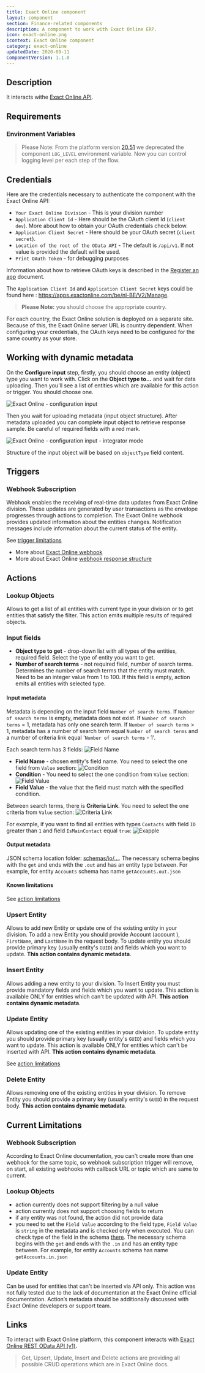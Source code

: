 ```yaml
---
title: Exact Online component
layout: component
section: Finance-related components
description: A component to work with Exact Online ERP.
icon: exact-online.png
icontext: Exact Online component
category: exact-online
updatedDate: 2020-09-11
ComponentVersion: 1.1.0
---
```


## Description

It interacts withe [Exact Online API](https://support.exactonline.com/community/s/knowledge-base#All-All-DNO-Content-restrefdocs).

## Requirements

### Environment Variables

> Please Note: From the platform version [20.51](/releases/2020-12-17) we deprecated the
> component `LOG_LEVEL` environment variable. Now you can control logging level per each step of the flow.

## Credentials

Here are the credentials necessary to authenticate the component with the Exact Online API:

*   `Your Exact Online Division` - This is your division number
*   `Application Client Id` - Here should be the OAuth client Id (`client dev`). More about how to obtain your OAuth credentials check below.
*   `Application Client Secret` - Here should be your OAuth secret (`client secret`).
*   `Location of the root of the OData API` - The default is `/api/v1`. If not value is provided the default will be used.
*   `Print OAuth Token` - for debugging purposes

Information about how to retrieve OAuth keys is described in the [Register an app](https://support.exactonline.com/community/s/knowledge-base#All-All-DNO-Process-appcenter-eol-appcenter-dev-registerapp-p) document.

The `Application Client Id` and `Application Client Secret` keys could be found here : https://apps.exactonline.com/be/nl-BE/V2/Manage.

> **Please Note:** you should choose the appropriate country.

For each country, the Exact Online solution is deployed on a separate site. Because of this, the Exact Online server URL is country dependent. When configuring your credentials, the OAuth keys need to be configured for the same country as your store.

## Working with dynamic metadata

On the **Configure input** step, firstly, you should choose an entity (object)
type you want to work with. Click on the **Object type to...** and wait for data
uploading. Then you'll see a list of entities which are available for this action
or trigger. You should choose one.

![Exact Online  - configuration input](https://user-images.githubusercontent.com/22715422/45947428-df129180-bffc-11e8-8639-af545ad681ef.png)


Then you wait for uploading metadata (input object structure). After metadata
uploaded you can complete input object to retrieve response sample. Be careful of
required fields with a red mark.

![Exact Online  - configuration input - integrator mode](https://user-images.githubusercontent.com/22715422/45947440-e89bf980-bffc-11e8-8081-7e33d08f1ffa.png)

Structure of the input object will be based on `objectType` field content.

## Triggers

### Webhook Subscription

Webhook enables the receiving of real-time data updates from Exact Online division.
These updates are generated by user transactions as the envelope progresses through actions to completion.
The Exact Online webhook provides updated information about the entities changes.
Notification messages include information about the current status of the entity.

See [trigger limitations](#current-limitations)

-   More about [Exact Online webhook](https://support.exactonline.com/community/s/knowledge-base#All-All-DNO-Content-webhooksc)
-   More about Exact Online [webhook response structure](https://support.exactonline.com/community/s/knowledge-base#All-All-DNO-Content-webhookstut)


## Actions

### Lookup Objects

Allows to get a list of all entities with current type in your division or to
get entities that satisfy the filter. This action emits multiple results of required objects.

### Input fields

-   **Object type to get** - drop-down list with all types of the entities, required field. Select the type of entity you want to get.
-   **Number of search terms** - not required field, number of search terms. Determines the number of search terms that the entity must match. Need to be an integer value from 1 to 100. If this field is empty, action emits all entities with selected type.

#### Input metadata

Metadata is depending on the input field `Number of search terms`.
If `Number of search terms` is empty, metadata does not exist.
If `Number of search terms` = 1, metadata has only one search term.
If `Number of search terms` > 1, metadata has a number of search term equal `Number of search terms` and a number of criteria link equal '`Number of search terms` - 1'.

Each search term has 3 fields:
![Field Name](https://user-images.githubusercontent.com/16806832/49370809-06bd5e80-f6fe-11e8-8c77-34cae66dcbae.png)
-   **Field Name** - chosen entity's field name. You need to select the one field from `Value` section:
 ![Condition](https://user-images.githubusercontent.com/16806832/49369982-7e3dbe80-f6fb-11e8-803f-6815d2bb3cd6.png)
-   **Condition** - You need to select the one condition from `Value` section:
 ![Field Value](https://user-images.githubusercontent.com/16806832/49370391-ad086480-f6fc-11e8-8ac7-6f8034a25a7b.png)
-   **Field Value** - the value that the field must match with the specified condition.

Between search terms, there is **Criteria Link**. You need to select the one criteria from `Value` section:
![Criteria Link](https://user-images.githubusercontent.com/16806832/49371411-0aea7b80-f700-11e8-8ddf-9d74f8e98449.png)

For example, if you want to find all entities with types `Contacts` with field `ID` greater than `1` and field `IsMainContact` equal `true`:
![Exapple](https://user-images.githubusercontent.com/16806832/49372537-a9c4a700-f703-11e8-98d1-83d11754b303.png)

#### Output metadata

JSON schema location folder: [schemas/io/...](schemas/io). The necessary schema begins with the `get` and ends with the `.out` and has an entity type between. For example, for entity `Accounts` schema has name `getAccounts.out.json`

#### Known limitations
See [action limitations](#current-limitations)


### Upsert Entity

Allows to add new Entity or update one of the existing entity in your division.
To add a new Entity you should provide Account (account ), `FirstName`, and
`LastName` in the request body. To update entity you should provide primary key
(usually entity's `GUID`) and fields which you want to update. **This action contains dynamic metadata**.

### Insert Entity

Allows adding a new entity to your division. To Insert Entity you must provide
mandatory fields and fields which you want to update. This action is available
ONLY for entities which can't be updated with API. **This action contains dynamic metadata**.


### Update Entity

Allows updating one of the existing entities in your division. To update entity
you should provide primary key (usually entity's `GUID`) and fields which you want to update.
This action is available ONLY for entities which can't be inserted with API. **This action contains dynamic metadata**.

See [action limitations](#current-limitations)


### Delete Entity

Allows removing one of the existing entities in your division. To remove Entity
you should provide a primary key (usually entity's `GUID`)  in the request body. **This action contains dynamic metadata**.

## Current Limitations

### Webhook Subscription

According to Exact Online documentation, you can't create more than one webhook
for the same topic, so webhook subscription trigger will remove, on start,
all existing webhooks with callback URL or topic which are same to current.

### Lookup Objects

-   action currently does not support filtering by a null value
-   action currently does not support choosing fields to return
-   if any entity was not found, the action did not provide data
-   you need to set the `Field Value` according to the field type, `Field Value` is `string` in the metadata and is checked only when executed. You can check type of the field in the schema [there](schemas/io). The necessary schema begins with the `get` and ends with the `.in` and has an entity type between. For example, for entity `Accounts` schema has name `getAccounts.in.json`


### Update Entity

Can be used for entities that can't be inserted via API only. This action was not fully tested due to the lack of documentation at the Exact Online official documentation. Action’s metadata should be additionally discussed with Exact Online developers or support team.


## Links
To interact with Exact Online platform, this component interacts with
[Exact Online REST OData API (v1)](https://start.exactonline.nl/docs/HlpRestAPIResources.aspx?SourceAction=10).

> Get, Upsert, Update, Insert and Delete actions are providing all possible CRUD operations which are in Exact Online docs.
